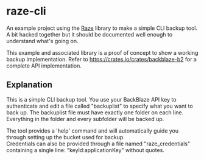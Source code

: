 # raze-cli

An example project using the [Raze][1] library to make a simple CLI backup tool.
A bit hacked together but it should be documented well enough to understand what's going on.

This example and associated library is a proof of concept to show a working backup implementation. Refer to https://crates.io/crates/backblaze-b2 for a complete API implementation.

## Explanation
This is a simple CLI backup tool. You use your BackBlaze API key to authenticate and edit a file called "backuplist" to specify what you want to back up.
The backuplist file must have exactly one folder on each line. Everything in the folder and every subfolder will be backed up.

The tool provides a 'help' command and will automatically guide you through setting up the bucket used for backup. \
Credentials can also be provided through a file named "raze_credentials" containing a single line: "keyId:applicationKey" without quotes.

   [1]: https://github.com/KongouDesu/raze
